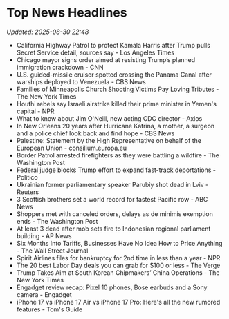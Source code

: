 # Top News Headlines

_Updated: 2025-08-30 22:48_

- California Highway Patrol to protect Kamala Harris after Trump pulls Secret Service detail, sources say - Los Angeles Times
- Chicago mayor signs order aimed at resisting Trump’s planned immigration crackdown - CNN
- U.S. guided-missile cruiser spotted crossing the Panama Canal after warships deployed to Venezuela - CBS News
- Families of Minneapolis Church Shooting Victims Pay Loving Tributes - The New York Times
- Houthi rebels say Israeli airstrike killed their prime minister in Yemen's capital - NPR
- What to know about Jim O'Neill, new acting CDC director - Axios
- In New Orleans 20 years after Hurricane Katrina, a mother, a surgeon and a police chief look back and find hope - CBS News
- Palestine: Statement by the High Representative on behalf of the European Union - consilium.europa.eu
- Border Patrol arrested firefighters as they were battling a wildfire - The Washington Post
- Federal judge blocks Trump effort to expand fast-track deportations - Politico
- Ukrainian former parliamentary speaker Parubiy shot dead in Lviv - Reuters
- 3 Scottish brothers set a world record for fastest Pacific row - ABC News
- Shoppers met with canceled orders, delays as de minimis exemption ends - The Washington Post
- At least 3 dead after mob sets fire to Indonesian regional parliament building - AP News
- Six Months Into Tariffs, Businesses Have No Idea How to Price Anything - The Wall Street Journal
- Spirit Airlines files for bankruptcy for 2nd time in less than a year - NPR
- The 20 best Labor Day deals you can grab for $100 or less - The Verge
- Trump Takes Aim at South Korean Chipmakers’ China Operations - The New York Times
- Engadget review recap: Pixel 10 phones, Bose earbuds and a Sony camera - Engadget
- iPhone 17 vs iPhone 17 Air vs iPhone 17 Pro: Here's all the new rumored features - Tom's Guide